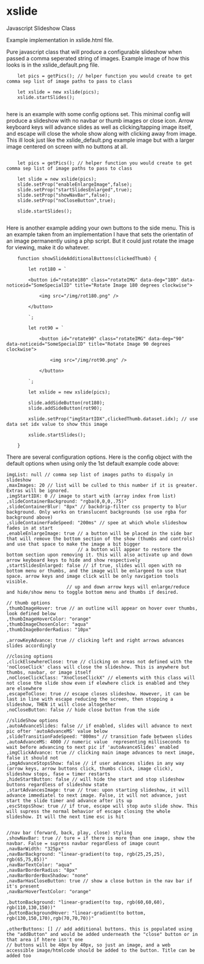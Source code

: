 # xslide
Javascript Slideshow Class

Example implementation in xslide.html file.

Pure javascript class that will produce a configurable slideshow when passed a comma seperated string of images. Example image of how this looks is in the xslide_default.png file. 


```
    let pics = getPics(); // helper function you would create to get comma sep list of image paths to pass to class
    
    let xslide = new xslide(pics);
    xslide.startSlides();
    
```

here is an example with some config options set. This minimal config will produce a slideshow with no navbar or thumb images or close icon.
Arrow keyboard keys will advance slides as well as clicking/tapping image itself, and escape will close the whole show along with clicking away from image. This ill 
look just like the xslide_default.png example image but with a larger image centered on screen with no buttons at all.

```

    let pics = getPics(); // helper function you would create to get comma sep list of image paths to pass to class
    
    let slide = new xslide(pics);
    slide.setProp("enableEnlargeImage",false);
    slide.setProp("startSlidesEnlarged",true);
    slide.setProp("showNavBar",false);
    slide.setProp("noCloseButton",true);

    slide.startSlides(); 
    

```
Here is another example adding your own buttons to the side menu. This is an example taken from an implementation I have that sets the orientatin of an image permanently using a php script. But it could just rotate the image for viewing, make it do whatever.


```
    function showSlideAdditionalButtons(clickedThumb) {

        let rot180 = `

        <button id="rotate180" class="rotateIMG" data-deg="180" data-noticeid="SomeSpecialID" title="Rotate Image 180 degrees clockwise">

            <img src="/img/rot180.png" />

        </button>

        `;

        let rot90 = `

            <button id="rotate90" class="rotateIMG" data-deg="90" data-noticeid="SomeSpecialID" title="Rotate Image 90 degrees clockwise">

                <img src="/img/rot90.png" />

            </button>

        `;

        let xslide = new xslide(pics);

        slide.addSideButton(rot180);
        slide.addSideButton(rot90);

        xslide.setProp("imgStartIDX",clickedThumb.dataset.idx); // use data set idx value to show this image
        
        xslide.startSlides();

    }

```
There are several configuration options. Here is the config object with the default options when using only the 1st default example code above:

   
```
imgList: null // comma sep list of images paths to dispaly in slideshow
,maxImages: 20 // list will be culled to this number if it is greater. Extras will be ignored.
,imgStartIDX: 0 // image to start with (array index from list)
,slideContainerBackground: "rgba(0,0,0,.75)"
,slideContainerBlur: "8px" // backdrip-filter css property to blur background. Only works on translucent backgrounds (so use rgba for background above)
,slideContainerFadeSpeed: "200ms" // spee at which whole slideshow fades in at start
,enableEnlargeImage: true // a button will be placed in the side bar that will remove the bottom section of the show (thumbs and controls) and use that space to make the image a bit bigger
                          // a button will appear to restore the bottom section upon removing it. this will also activate up and down arrow keyboard keys to hide and show respectively
,startSlidesEnlarged: false // if true, slides will open with no bottom menu or thumbs, and the image will be enlargeed to use that space. arrow keys and image click will be only navigation tools visible. 
                      // up and down arrow keys will enlarge/reduce and hide/show menu to toggle bottom menu and thumbs if desired.

// thumb options
,thumbImageHover: true // an outline will appear on hover over thumbs, look defined below
,thumbImageHoverColor: "orange"
,thumbImageChosenColor: "aqua"
,thumbImageBorderRadius: "10px"

,arrowKeyAdvance: true // clicking left and right arrows advances slides accordingly

//closing options
,clickElsewhereClose: true // clicking on areas not defined with the 'noCloseClick' class will close the slideshow. This is anywhere but thumbs, navbar, or image itself
,noCloseClickClass: "XnoCloseClickX" // elements with this class will not close the slide show even if elewhere click is enabled and they are elsewhere
,escapeToClose: true // escape closes slideshow. However, it can be last in line with escape reducing the screen, then stopping a slideshow, THEN it will close altogether
,noCloseButton: false // hide close button from the side

//slideShow options
,autoAdvanceSlides: false // if enabled, slides will advance to next pic ofter 'autoAdvanceMS' value below
,slideTransitionFadeSpeed: "800ms" // transition fade between slides
,autoAdvanceMS: 4000 // numeric value  representing milliseconds to wait before advancing to next pic if 'autoAvanceSlides' enabled
,imgClickAdvance: true // clicking main image advances to next image, false it should not
,imgAdvanceStopsShow: false // if user advances slides in any way (arrow keys, arrow buttons click, thumbs click, image click), slideshow stops, fase = timer restarts
,hideStartButton: false // will hide the start and stop slideshow buttons regardless of slideshow state
,startAdvancesImage: true // true: upon starting slideshow, it will advance immediatel to next image. False, it will not advance, just start the slide timer and advance after its up
,escStopsShow: true // if true, escape will stop auto slide show. This will supress the normal behavior of escape closing the whole slideshow. It will the next time esc is hit


//nav bar (forward, back, play, close) styling
,showNavBar: true // ture = if there is more than one image, show the navbar. False = supress navbar regardless of image count
,navBarWidth: "325px"
,navBarBackground: "linear-gradient(to top, rgb(25,25,25), rgb(65,75,85))"
,navBarTextColor: "aqua"
,navBarBorderRadius: "8px"
,navBarBorderBoxShadow: "none"
,navBarHasCloseButton: true // show a close button in the nav bar if it's present
,navBarHoverTextColor: "orange"

,buttonBackground: "linear-gradient(to top, rgb(60,60,60), rgb(110,130,150))"
,buttonBackgroundHover: "linear-gradient(to bottom, rgb(130,150,170),rgb(70,70,70))"

,otherButtons: [] // add additional buttons. this is populated using the "addButton" and would be added underneath the "close" button or in that area if htere isn't one
// buttons will be 40px by 40px, so just an image, and a web accessible image/htmlcode should be added to the button. Title can be added too

```

